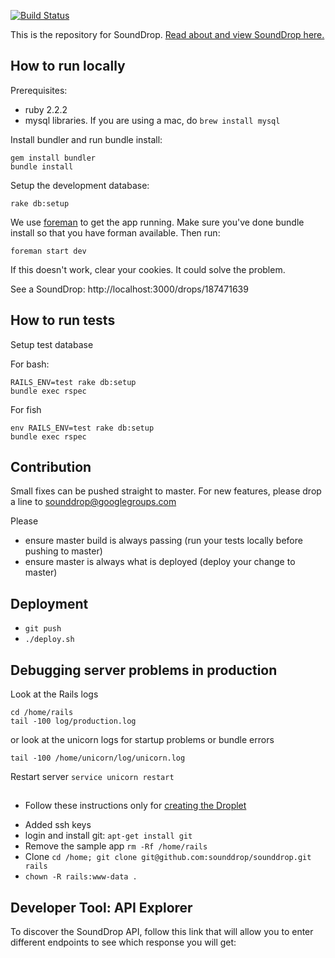[![Build Status](https://travis-ci.org/sounddrop/sounddrop.svg?branch=master)](https://travis-ci.org/sounddrop/sounddrop)

This is the repository for SoundDrop. <a href="http://sounddrop.audio">Read about and view SoundDrop here.</a>

## How to run locally

Prerequisites:

* ruby 2.2.2
* mysql libraries. If you are using a mac, do `brew install mysql`

Install bundler and run bundle install:

```
gem install bundler
bundle install
```
Setup the development database:

```
rake db:setup
```
We use [foreman](https://github.com/ddollar/foreman) to get the app running. Make sure you've done bundle install so that you have forman available. Then run:

```
foreman start dev
```

If this doesn't work, clear your cookies. It could solve the problem.

See a SoundDrop: http://localhost:3000/drops/187471639

## How to run tests

Setup test database

For bash:
````
RAILS_ENV=test rake db:setup
bundle exec rspec
````
For fish
````
env RAILS_ENV=test rake db:setup
bundle exec rspec
````

## Contribution

Small fixes can be pushed straight to master. For new features, please drop a line to sounddrop@googlegroups.com

Please
* ensure master build is always passing (run your tests locally before pushing to master)
* ensure master is always what is deployed (deploy your change to master)

## Deployment

* `git push`
* `./deploy.sh`


## Debugging server problems in production


Look at the Rails logs
```
cd /home/rails
tail -100 log/production.log
```

or look at the unicorn logs for startup problems or bundle errors

```
tail -100 /home/unicorn/log/unicorn.log
```

Restart server `service unicorn restart`

##

* Follow these instructions only for [creating the Droplet][droplet]

[droplet]: https://www.digitalocean.com/community/tutorials/how-to-use-the-1-click-ruby-on-rails-on-ubuntu-14-04-image

* Added ssh keys
* login and install git: `apt-get install git`
* Remove the sample app `rm -Rf /home/rails`
* Clone `cd /home; git clone git@github.com:sounddrop/sounddrop.git rails`
* `chown -R rails:www-data .`


## Developer Tool: API Explorer

To discover the SoundDrop API, follow this link that will allow you to enter different endpoints to see which response you will get:

[API Explorer]: http://Sounddrop.audio/explorer
